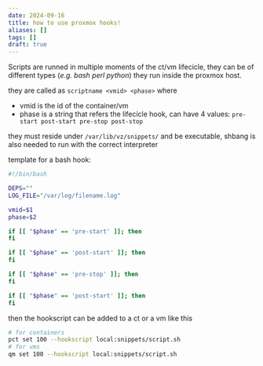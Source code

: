 ```yaml
---
date: 2024-09-16
title: how to use proxmox hooks!
aliases: []
tags: []
draft: true
---
```


Scripts are runned in multiple moments of the ct/vm lifecicle, they can be of different types (*e.g. bash perl python*) they run inside the proxmox host.

they are called as `scriptname <vmid> <phase>` where

- vmid is the id of the container/vm
- phase is a string that refers the lifecicle hook, can have 4 values: `pre-start post-start pre-stop post-stop`

they must reside under `/var/lib/vz/snippets/` and be executable, shbang is also needed to run with the correct interpreter

template for a bash hook:

```bash
#!/bin/bash

DEPS=""
LOG_FILE="/var/log/filename.log"

vmid=$1
phase=$2

if [[ "$phase" == 'pre-start' ]]; then
fi

if [[ "$phase" == 'post-start' ]]; then
fi

if [[ "$phase" == 'pre-stop' ]]; then
fi

if [[ "$phase" == 'post-start' ]]; then
fi
```

then the hookscript can be added to a ct or a vm like this

```bash
# for containers
pct set 100 --hookscript local:snippets/script.sh
# for vms
qm set 100 --hookscript local:snippets/script.sh
```


